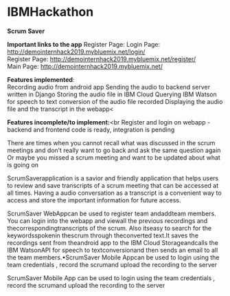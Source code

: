 # IBMHackathon
<b>Scrum Saver</b>


<b>Important links to the app</b>
Register Page:
Login Page: http://demointernhack2019.mybluemix.net/login/ <br> 
Register Page: http://demointernhack2019.mybluemix.net/register/ <br>
Main Page: http://demointernhack2019.mybluemix.net/ <br>

<b>Features implemented</b>:<br>
Recording audio from android app
Sending the audio to backend server written in Django
Storing the audio file in IBM Cloud
Querying IBM Watson for speech to text conversion of the audio file recorded
Displaying the audio file and the transcript in the webapp<

<b>Features incomplete/to implement:</b><br
Register and login on webapp - backend and frontend code is ready, integration is pending


There are times when you cannot recall what was discussed in the scrum meetings and don’t really want to go back and ask the same question again Or maybe you missed a scrum meeting and want to be updated about what is going on

ScrumSaverapplication is a savior and friendly application that helps users to review and save transcripts of a scrum meeting that can be accessed at all times. Having a audio conversation as a transcript is a convenient way to access and store the important information for future access.

ScrumSaver WebAppcan be used to register team andaddteam members.  You can login into the webapp and viewall the previous recordings and thecorrespondingtranscripts of the scrum. Also itseasy to search for the keywordsspokenin thescrum through theconverted text.It saves the recordings sent from theandroid app to the IBM Cloud Storageandcalls the IBM WatsonAPI for speech to textconversionand then sends an email to all the team members.•ScrumSaver Mobile Appcan be used to login using the team credentials , record the scrumand upload the recording to the server

ScrumSaver Mobile App can be used to login using the team credentials , record the scrumand upload the recording to the server
